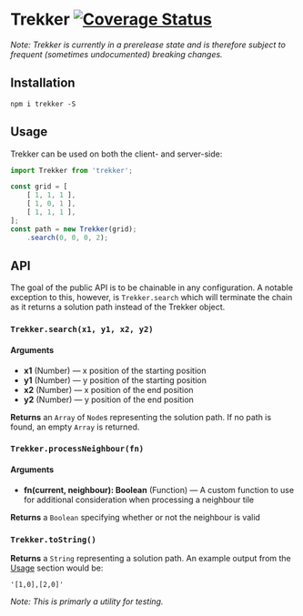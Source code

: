 # Trekker  [![Coverage Status](https://coveralls.io/repos/github/iamchristopher/trekker/badge.svg?branch=master)](https://coveralls.io/github/iamchristopher/trekker?branch=master)
_Note: Trekker is currently in a prerelease state and is therefore subject to frequent (sometimes undocumented) breaking changes._

## Installation
```
npm i trekker -S
```

## Usage
Trekker can be used on both the client- and server-side:
```js
import Trekker from 'trekker';

const grid = [
    [ 1, 1, 1 ],
    [ 1, 0, 1 ],
    [ 1, 1, 1 ],
];
const path = new Trekker(grid);
    .search(0, 0, 0, 2);
```

## API
The goal of the public API is to be chainable in any configuration. A notable exception to this, however, is `Trekker.search` which will terminate the chain as it returns a solution path instead of the Trekker object.

### `Trekker.search(x1, y1, x2, y2)`
#### Arguments
* **x1** (Number) &mdash; x position of the starting position  
* **y1** (Number) &mdash; y position of the starting position  
* **x2** (Number) &mdash; x position of the end position  
* **y2** (Number) &mdash; y position of the end position

**Returns** an `Array` of `Node`s representing the solution path. If no path is found, an empty `Array` is returned.

### `Trekker.processNeighbour(fn)`
#### Arguments
* **fn(current, neighbour): Boolean** (Function) &mdash; A custom function to use for additional consideration when processing a neighbour tile

**Returns** a `Boolean` specifying whether or not the neighbour is valid

### `Trekker.toString()`
**Returns** a `String` representing a solution path. An example output from the [Usage](#usage) section would be:
```
'[1,0],[2,0]'
```
_Note: This is primarly a utility for testing._
